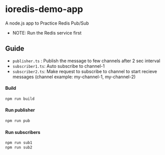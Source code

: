 # ioredis-demo-app
A node.js app to Practice Redis Pub/Sub 
- NOTE: Run the Redis service first 

## Guide
- `publisher.ts` : Publish the message to few channels after 2 sec interval
- `subscriber1.ts`: Auto subscribe to channel-1 
- `subscriber2.ts`: Make request to subscribe to channel to start recieve messages (channel example: my-channel-1, my-channel-2)

#### Build
```bash
npm run build
```
#### Run publisher
```bash
npm run pub
```

#### Run subscribers
```bash
npm run sub1
npm run sub2
```
